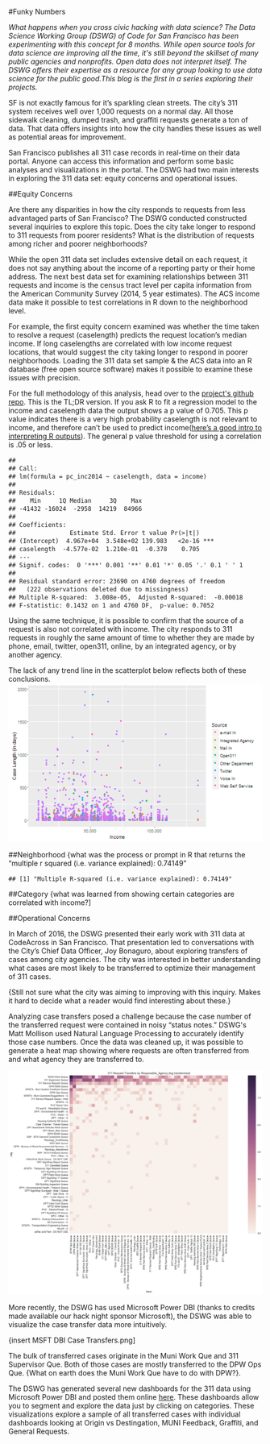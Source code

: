 #Funky Numbers

_What happens when you cross civic hacking with data science? The Data Science Working Group (DSWG) of Code for San Francisco has been experimenting with this concept for 8 months. While open source tools for data science are improving all the time, it's still beyond the skillset of many public agencies and nonprofits. Open data does not interpret itself. The DSWG offers their expertise as a resource for any group looking to use data science for the public good.This blog is the first in a series exploring their projects._

SF is not exactly famous for it’s sparkling clean streets. The city’s 311 system receives well over 1,000 requests on a normal day. All those sidewalk cleaning, dumped trash, and graffiti requests generate a ton of data. That data offers insights into how the city handles these issues as well as potential areas for improvement.

San Francisco publishes all 311 case records in real-time on their data portal. Anyone can access this information and perform some basic analyses and visualizations in the portal. The DSWG had two main interests in exploring the 311 data set: equity concerns and operational issues. 


##Equity Concerns

Are there any disparities in how the city responds to requests from less advantaged parts of San Francisco? The DSWG conducted constructed several inquiries to explore this topic. Does the city take longer to respond to 311 requests from poorer residents? What is the distribution of requests among richer and poorer neighborhoods?

While the open 311 data set includes extensive detail on each request, it does not say anything about the income of a reporting party or their home address. The next best data set for examining relationships between 311 requests and income is the census tract level per capita information from the American Community Survey (2014, 5 year estimates). The ACS income data make it possible to test correlations in R down to the neighborhood level.

For example, the first equity concern examined was whether the time taken to resolve a request (caselength) predicts the request location’s median income. If long caselengths are correlated with low income request locations, that would suggest the city taking longer to respond in poorer neighborhoods. Loading the 311 data set sample & the ACS data into an R database (free open source software) makes it possible to examine these issues with precision.

For the full methodology of this analysis, head over to the [project's github repo](https://github.com/sfbrigade/data-science-wg/blob/master/projects-in-this-repo/SF_311_Data-Analysis/README.md). This is the TL;DR version. If you ask R to fit a regression model to the income and caselength data the output shows a p value of 0.705. This p value indicates there is a very high probability caselength is not relevant to income, and therefore can’t be used to predict income([here’s a good intro to interpreting R outputs](http://blog.yhat.com/posts/r-lm-summary.html)). The general p value threshold for using a correlation is .05 or less.

```
## 
## Call:
## lm(formula = pc_inc2014 ~ caselength, data = income)
## 
## Residuals:
##    Min     1Q Median     3Q    Max 
## -41432 -16024  -2958  14219  84966 
## 
## Coefficients:
##               Estimate Std. Error t value Pr(>|t|)    
## (Intercept)  4.967e+04  3.548e+02 139.983   <2e-16 ***
## caselength  -4.577e-02  1.210e-01  -0.378    0.705    
## ---
## Signif. codes:  0 '***' 0.001 '**' 0.01 '*' 0.05 '.' 0.1 ' ' 1
## 
## Residual standard error: 23690 on 4760 degrees of freedom
##   (222 observations deleted due to missingness)
## Multiple R-squared:  3.008e-05,	Adjusted R-squared:  -0.00018 
## F-statistic: 0.1432 on 1 and 4760 DF,  p-value: 0.7052
```

Using the same technique, it is possible to confirm that the source of a request is also not correlated with income. The city responds to 311 requests in roughly the same amount of time to whether they are made by phone, email, twitter, open311, online, by an integrated agency, or by another agency. 

The lack of any trend line in the scatterplot below reflects both of these conclusions.
![plot of chunk unnamed-chunk-4](figure/unnamed-chunk-4-1.png)


##Neighborhood
{what was the process or prompt in R that returns the “multiple r squared (i.e. variance explained): 0.74149”

```
## [1] "Multiple R-squared (i.e. variance explained): 0.74149"
```


##Category
{what was learned from showing certain categories are correlated with income?]

##Operational Concerns

In March of 2016, the DSWG presented their early work with 311 data at CodeAcross in San Francisco. That presentation led to conversations with the City’s Chief Data Officer, Joy Bonaguro, about exploring transfers of cases among city agencies. The city was interested in better understanding what cases are most likely to be transferred to optimize their management of 311 cases.

{Still not sure what the city was aiming to improving with this inquiry. Makes it hard to decide what a reader would find interesting about these.}

Analyzing case transfers posed a challenge because the case number of the transferred request were contained in noisy “status notes.” DSWG's Matt Mollison used Natural Language Processing to accurately identify those case numbers. Once the data was cleaned up, it was possible to generate a heat map showing where requests are often transferred from and what agency they are transferred to.

![](figure/311_transfers_heatmap.png)

More recently, the DSWG has used Microsoft Power DBI (thanks to credits made available our hack night sponsor Microsoft), the DSWG was able to visualize the case transfer data more intuitively.

{insert MSFT DBI Case Transfers.png]

The bulk of transferred cases originate in the Muni Work Que and 311 Supervisor Que. Both of those cases are mostly transferred to the DPW Ops Que. {What on earth does the Muni Work Que have to do with DPW?}.

The DSWG has generated several new dashboards for the 311 data using Microsoft Power DBI and posted them online [here](http://datascience.codeforsanfrancisco.org/311-transferred-case-interactive-exploration/). These dashboards allow you to segment and explore the data just by clicking on categories. These visualizations explore a sample of all transferred cases with individual dashboards looking at Origin vs Destingation, MUNI Feedback, Graffiti, and General Requests.
